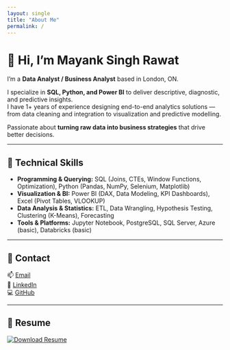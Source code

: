 ```yaml
---
layout: single
title: "About Me"
permalink: /
---
```


# 👋 Hi, I’m Mayank Singh Rawat
I’m a **Data Analyst / Business Analyst** based in London, ON.  

I specialize in **SQL, Python, and Power BI** to deliver descriptive, diagnostic, and predictive insights.  
I have 1+ years of experience designing end-to-end analytics solutions — from data cleaning and integration to visualization and predictive modelling.  

Passionate about **turning raw data into business strategies** that drive better decisions.  

---

## 🔹 Technical Skills
- **Programming & Querying:** SQL (Joins, CTEs, Window Functions, Optimization), Python (Pandas, NumPy, Selenium, Matplotlib)  
- **Visualization & BI:** Power BI (DAX, Data Modeling, KPI Dashboards), Excel (Pivot Tables, VLOOKUP)  
- **Data Analysis & Statistics:** ETL, Data Wrangling, Hypothesis Testing, Clustering (K-Means), Forecasting  
- **Tools & Platforms:** Jupyter Notebook, PostgreSQL, SQL Server, Azure (basic), Databricks (basic)  

---

## 🔹 Contact
📫 [Email](mailto:mayanks.rawat18@gmail.com)  
🔗 [LinkedIn](https://www.linkedin.com/in/mayank-s-rawat)  
💻 [GitHub](https://github.com/mayank-s-rawat)  

---

## 📄 Resume
[![Download Resume](https://img.shields.io/badge/Resume-PDF-red?style=for-the-badge&logo=adobeacrobatreader)](/assets/Mayank_Rawat_Resume.pdf)
